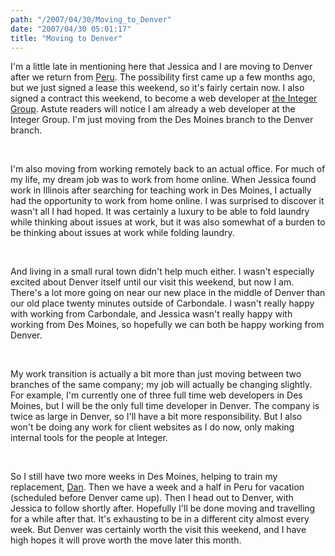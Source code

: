 ```yaml
---
path: "/2007/04/30/Moving_to_Denver" 
date: "2007/04/30 05:01:17" 
title: "Moving to Denver" 
---
```

<p>I'm a little late in mentioning here that Jessica and I are moving to Denver after we return from <a href="http://typewriting.org/2007/03/24/The_Highway_to_Machu_Picchu/#content">Peru</a>. The possibility first came up a few months ago, but we just signed a lease this weekend, so it's fairly certain now. I also signed a contract this weekend, to become a web developer at <a href="http://integer.com/">the Integer Group</a>. Astute readers will notice I am already a web developer at the Integer Group. I'm just moving from the Des Moines branch to the Denver branch.</p><br><p>I'm also moving from working remotely back to an actual office. For much of my life, my dream job was to work from home online. When Jessica found work in Illinois after searching for teaching work in Des Moines, I actually had the opportunity to work from home online. I was surprised to discover it wasn't all I had hoped. It was certainly a luxury to be able to fold laundry while thinking about issues at work, but it was also somewhat of a burden to be thinking about issues at work while folding laundry.</p><br><p>And living in a small rural town didn't help much either. I wasn't especially excited about Denver itself until our visit this weekend, but now I am. There's a lot more going on near our new place in the middle of Denver than our old place twenty minutes outside of Carbondale. I wasn't really happy with working from Carbondale, and Jessica wasn't really happy with working from Des Moines, so hopefully we can both be happy working from Denver.</p><br><p>My work transition is actually a bit more than just moving between two branches of the same company; my job will actually be changing slightly. For example, I'm currently one of three full time web developers in Des Moines, but I will be the only full time developer in Denver. The company is twice as large in Denver, so I'll have a bit more responsibility. But I also won't be doing any work for client websites as I do now, only making internal tools for the people at Integer.</p><br><p>So I still have two more weeks in Des Moines, helping to train my replacement, <a href="http://typewriting.org/2007/04/12/Two_Interviews/#content">Dan</a>. Then we have a week and a half in Peru for vacation (scheduled before Denver came up). Then I head out to Denver, with Jessica to follow shortly after. Hopefully I'll be done moving and travelling for a while after that. It's exhausting to be in a different city almost every week. But Denver was certainly worth the visit this weekend, and I have high hopes it will prove worth the move later this month.</p>